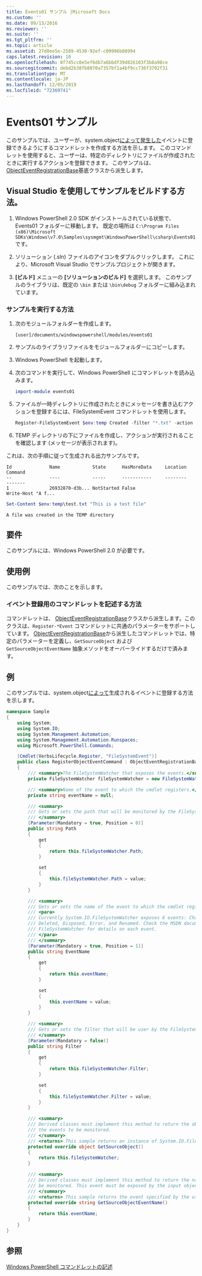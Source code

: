 ```yaml
---
title: Events01 サンプル |Microsoft Docs
ms.custom: ''
ms.date: 09/13/2016
ms.reviewer: ''
ms.suite: ''
ms.tgt_pltfrm: ''
ms.topic: article
ms.assetid: 27d0ee5e-2589-4530-92ef-c09996b80994
caps.latest.revision: 10
ms.openlocfilehash: 8f745cc0e5ef6db7a6bbdf39d826103f3b8a98ce
ms.sourcegitcommit: debd2b38fb8070a7357bf1a4bf9cc736f3702f31
ms.translationtype: MT
ms.contentlocale: ja-JP
ms.lasthandoff: 12/05/2019
ms.locfileid: "72369741"
---
```

# <a name="events01-sample"></a>Events01 サンプル

このサンプルでは、ユーザーが、system.object[によって発生した](/dotnet/api/System.IO.FileSystemWatcher)イベントに登録できるようにするコマンドレットを作成する方法を示します。
このコマンドレットを使用すると、ユーザーは、特定のディレクトリにファイルが作成されたときに実行するアクションを登録できます。
このサンプルは、 [ObjectEventRegistrationBase](/dotnet/api/Microsoft.PowerShell.Commands.ObjectEventRegistrationBase)基底クラスから派生します。

## <a name="how-to-build-the-sample-by-using-visual-studio"></a>Visual Studio を使用してサンプルをビルドする方法。

1. Windows PowerShell 2.0 SDK がインストールされている状態で、Events01 フォルダーに移動します。
   既定の場所は `C:\Program Files (x86)\Microsoft SDKs\Windows\v7.0\Samples\sysmgmt\WindowsPowerShell\csharp\Events01` です。

2. ソリューション (.sln) ファイルのアイコンをダブルクリックします。
   これにより、Microsoft Visual Studio でサンプルプロジェクトが開きます。

3. **[ビルド]** メニューの **[ソリューションのビルド]** を選択します。
   このサンプルのライブラリは、既定の `\bin` または `\bin\debug` フォルダーに組み込まれています。

### <a name="how-to-run-the-sample"></a>サンプルを実行する方法

1. 次のモジュールフォルダーを作成します。

    `[user]/documents/windowspowershell/modules/events01`

2. サンプルのライブラリファイルをモジュールフォルダーにコピーします。

3. Windows PowerShell を起動します。

4. 次のコマンドを実行して、Windows PowerShell にコマンドレットを読み込みます。

    ```powershell
    import-module events01
    ```

5. ファイルが一時ディレクトリに作成されたときにメッセージを書き込むアクションを登録するには、FileSystemEvent コマンドレットを使用します。

    ```powershell
    Register-FileSystemEvent $env:temp Created -filter "*.txt" -action { Write-Host "A file was created in the TEMP directory" }
    ```

6. TEMP ディレクトリの下にファイルを作成し、アクションが実行されることを確認します (メッセージが表示されます)。

これは、次の手順に従って生成される出力サンプルです。

```output
Id              Name            State      HasMoreData     Location             Command
--              ----            -----      -----------     --------             -------
1               26932870-d3b... NotStarted False                                 Write-Host "A f...

```

```powershell
Set-Content $env:temp\test.txt "This is a test file"
```

```output
A file was created in the TEMP directory
```

## <a name="requirements"></a>要件

このサンプルには、Windows PowerShell 2.0 が必要です。

## <a name="demonstrates"></a>使用例

このサンプルでは、次のことを示します。

### <a name="how-to-write-a-cmdlet-for-event-registration"></a>イベント登録用のコマンドレットを記述する方法

コマンドレットは、 [ObjectEventRegistrationBase](/dotnet/api/Microsoft.PowerShell.Commands.ObjectEventRegistrationBase)クラスから派生します。このクラスは、`Register-*Event` コマンドレットに共通のパラメーターをサポートしています。
[ObjectEventRegistrationBase](/dotnet/api/Microsoft.PowerShell.Commands.ObjectEventRegistrationBase)から派生したコマンドレットでは、特定のパラメーターを定義し、`GetSourceObject` および `GetSourceObjectEventName` 抽象メソッドをオーバーライドするだけで済みます。

## <a name="example"></a>例

このサンプルでは、system.object[によって](/dotnet/api/System.IO.FileSystemWatcher)生成されるイベントに登録する方法を示します。

```csharp
namespace Sample
{
    using System;
    using System.IO;
    using System.Management.Automation;
    using System.Management.Automation.Runspaces;
    using Microsoft.PowerShell.Commands;

    [Cmdlet(VerbsLifecycle.Register, "FileSystemEvent")]
    public class RegisterObjectEventCommand : ObjectEventRegistrationBase
    {
        /// <summary>The FileSystemWatcher that exposes the events.</summary>
        private FileSystemWatcher fileSystemWatcher = new FileSystemWatcher();

        /// <summary>Name of the event to which the cmdlet registers.</summary>
        private string eventName = null;

        /// <summary>
        /// Gets or sets the path that will be monitored by the FileSystemWatcher.
        /// </summary>
        [Parameter(Mandatory = true, Position = 0)]
        public string Path
        {
            get
            {
                return this.fileSystemWatcher.Path;
            }

            set
            {
                this.fileSystemWatcher.Path = value;
            }
        }

        /// <summary>
        /// Gets or sets the name of the event to which the cmdlet registers.
        /// <para>
        /// Currently System.IO.FileSystemWatcher exposes 6 events: Changed, Created,
        /// Deleted, Disposed, Error, and Renamed. Check the MSDN documentation of
        /// FileSystemWatcher for details on each event.
        /// </para>
        /// </summary>
        [Parameter(Mandatory = true, Position = 1)]
        public string EventName
        {
            get
            {
                return this.eventName;
            }

            set
            {
                this.eventName = value;
            }
        }

        /// <summary>
        /// Gets or sets the filter that will be user by the FileSystemWatcher.
        /// </summary>
        [Parameter(Mandatory = false)]
        public string Filter
        {
            get
            {
                return this.fileSystemWatcher.Filter;
            }

            set
            {
                this.fileSystemWatcher.Filter = value;
            }
        }

        /// <summary>
        /// Derived classes must implement this method to return the object that generates
        /// the events to be monitored.
        /// </summary>
        /// <returns> This sample returns an instance of System.IO.FileSystemWatcher</returns>
        protected override object GetSourceObject()
        {
            return this.fileSystemWatcher;
        }

        /// <summary>
        /// Derived classes must implement this method to return the name of the event to
        /// be monitored. This event must be exposed by the input object.
        /// </summary>
        /// <returns> This sample returns the event specified by the user with the -EventName parameter.</returns>
        protected override string GetSourceObjectEventName()
        {
            return this.eventName;
        }
    }
}
```

## <a name="see-also"></a>参照

[Windows PowerShell コマンドレットの記述](writing-a-windows-powershell-cmdlet.md)
